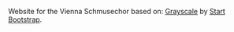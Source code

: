 Website for the Vienna Schmusechor
based on:  [Grayscale](http://startbootstrap.com/template-overviews/grayscale/) by [Start Bootstrap](http://startbootstrap.com/).
